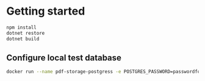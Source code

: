 # Getting started

```bash
npm install
dotnet restore
dotnet build
```

## Configure local test database
```bash
docker run --name pdf-storage-postgress -e POSTGRES_PASSWORD=passwordfortesting -it -p 5432:5432 postgres
```
